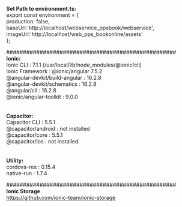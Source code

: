 <b>Set Path to environment.ts:</b><br/>
export const environment = {<br/>
  production: false,<br/>
  baseUrl:'http://localhost/webservice_ppsbook/webservice',<br/>
  imageUrl:'http://localhost/web_pps_bookonline/assets'<br/>
};<br/>

 ###################################################
 <br/>
<b>Ionic:</b><br/>
   Ionic CLI                     : 7.1.1 (/usr/local/lib/node_modules/@ionic/cli)<br/>
   Ionic Framework               : @ionic/angular 7.5.2<br/>
   @angular-devkit/build-angular : 16.2.8<br/>
   @angular-devkit/schematics    : 16.2.8<br/>
   @angular/cli                  : 16.2.8<br/>
   @ionic/angular-toolkit        : 9.0.0<br/>
<br/><br/>
<b>Capacitor:</b><br/>
   Capacitor CLI      : 5.5.1<br/>
   @capacitor/android : not installed<br/>
   @capacitor/core    : 5.5.1<br/>
   @capacitor/ios     : not installed<br/>
<br/><br/>
<b>Utility:</b><br/>
   cordova-res : 0.15.4<br/>
   native-run  : 1.7.4<br/>
   
 ###################################################
 <br/>
<b>Ionic Storage</b>
<br/>
https://github.com/ionic-team/ionic-storage
